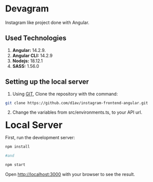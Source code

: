 # Devagram

Instagram like project done with Angular.

## Used Technologies

1. **Angular:** 14.2.9.
1. **Angular CLI:** 14.2.9
1. **Nodejs:** 18.12.1
1. **SASS:** 1.56.0

## Setting up the local server

1. Using [GIT](https://git-scm.com/), Clone the repository with the command:
```bash
git clone https://github.com/d1av/instagram-frontend-angular.git
```
2. Change the variables from src/environments.ts, to your API url.




<strong style="font-size: 30px">Local Server
</strong>


First, run the development server:

```bash
npm install

#and

npm start
```

Open [http://localhost:3000](http://localhost:3000) with your browser to see the result.
